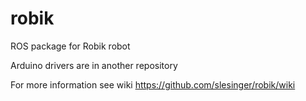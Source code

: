 # robik
ROS package for Robik robot

Arduino drivers are in another repository

For more information see wiki https://github.com/slesinger/robik/wiki

